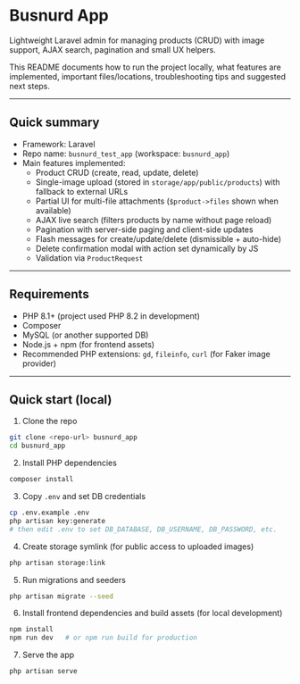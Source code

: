 # Busnurd App

Lightweight Laravel admin for managing products (CRUD) with image support, AJAX search, pagination and small UX helpers.

This README documents how to run the project locally, what features are implemented, important files/locations, troubleshooting tips and suggested next steps.

---

## Quick summary

- Framework: Laravel
- Repo name: `busnurd_test_app` (workspace: `busnurd_app`)
- Main features implemented:
  - Product CRUD (create, read, update, delete)
  - Single-image upload (stored in `storage/app/public/products`) with fallback to external URLs
  - Partial UI for multi-file attachments (`$product->files` shown when available)
  - AJAX live search (filters products by name without page reload)
  - Pagination with server-side paging and client-side updates
  - Flash messages for create/update/delete (dismissible + auto-hide)
  - Delete confirmation modal with action set dynamically by JS
  - Validation via `ProductRequest`

---

## Requirements

- PHP 8.1+ (project used PHP 8.2 in development)
- Composer
- MySQL (or another supported DB)
- Node.js + npm (for frontend assets)
- Recommended PHP extensions: `gd`, `fileinfo`, `curl` (for Faker image provider)

---

## Quick start (local)

1. Clone the repo

```bash
git clone <repo-url> busnurd_app
cd busnurd_app
```

2. Install PHP dependencies

```bash
composer install
```

3. Copy `.env` and set DB credentials

```bash
cp .env.example .env
php artisan key:generate
# then edit .env to set DB_DATABASE, DB_USERNAME, DB_PASSWORD, etc.
```

4. Create storage symlink (for public access to uploaded images)

```bash
php artisan storage:link
```

5. Run migrations and seeders

```bash
php artisan migrate --seed
```

6. Install frontend dependencies and build assets (for local development)

```bash
npm install
npm run dev   # or npm run build for production
```

7. Serve the app

```bash
php artisan serve
```

